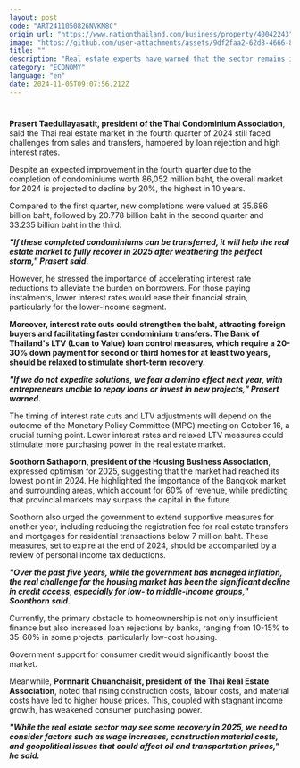 ```yaml
---
layout: post
code: "ART2411050826NVKM8C"
origin_url: "https://www.nationthailand.com/business/property/40042243"
image: "https://github.com/user-attachments/assets/9df2faa2-62d8-4666-8bdb-bf0e612beb0a"
title: ""
description: "Real estate experts have warned that the sector remains in crisis as we enter the final quarter of the year, citing high mortgage rejection rates and plummeting sales while urging the government to extend supportive measures to bolster the market."
category: "ECONOMY"
language: "en"
date: 2024-11-05T09:07:56.212Z
---
```


# 









**Prasert Taedullayasatit, president of the Thai Condominium Association**, said the Thai real estate market in the fourth quarter of 2024 still faced challenges from sales and transfers, hampered by loan rejection and high interest rates.

Despite an expected improvement in the fourth quarter due to the completion of condominiums worth 86,052 million baht, the overall market for 2024 is projected to decline by 20%, the highest in 10 years.

Compared to the first quarter, new completions were valued at 35.686 billion baht, followed by 20.778 billion baht in the second quarter and 33.235 billion baht in the third.

_**"If these completed condominiums can be transferred, it will help the real estate market to fully recover in 2025 after weathering the perfect storm," Prasert said.**_

However, he stressed the importance of accelerating interest rate reductions to alleviate the burden on borrowers. For those paying instalments, lower interest rates would ease their financial strain, particularly for the lower-income segment.

**Moreover, interest rate cuts could strengthen the baht, attracting foreign buyers and facilitating faster condominium transfers. The Bank of Thailand's LTV (Loan to Value) loan control measures, which require a 20-30% down payment for second or third homes for at least two years, should be relaxed to stimulate short-term recovery.**

_**"If we do not expedite solutions, we fear a domino effect next year, with entrepreneurs unable to repay loans or invest in new projects," Prasert warned.**_

The timing of interest rate cuts and LTV adjustments will depend on the outcome of the Monetary Policy Committee (MPC) meeting on October 16, a crucial turning point. Lower interest rates and relaxed LTV measures could stimulate more purchasing power in the real estate market.

**Soothorn Sathaporn, president of the Housing Business Association**, expressed optimism for 2025, suggesting that the market had reached its lowest point in 2024. He highlighted the importance of the Bangkok market and surrounding areas, which account for 60% of revenue, while predicting that provincial markets may surpass the capital in the future.

Soothorn also urged the government to extend supportive measures for another year, including reducing the registration fee for real estate transfers and mortgages for residential transactions below 7 million baht. These measures, set to expire at the end of 2024, should be accompanied by a review of personal income tax deductions.

_**"Over the past five years, while the government has managed inflation, the real challenge for the housing market has been the significant decline in credit access, especially for low- to middle-income groups," Soonthorn said.**_

Currently, the primary obstacle to homeownership is not only insufficient finance but also increased loan rejections by banks, ranging from 10-15% to 35-60% in some projects, particularly low-cost housing.

Government support for consumer credit would significantly boost the market.

Meanwhile, **Pornnarit Chuanchaisit, president of the Thai Real Estate Association**, noted that rising construction costs, labour costs, and material costs have led to higher house prices. This, coupled with stagnant income growth, has weakened consumer purchasing power.

_**"While the real estate sector may see some recovery in 2025, we need to consider factors such as wage increases, construction material costs, and geopolitical issues that could affect oil and transportation prices," he said.**_